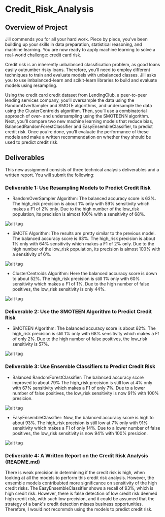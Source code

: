 # Credit_Risk_Analysis

## Overview of Project
Jill commends you for all your hard work. Piece by piece, you’ve been building up your skills in data preparation, statistical reasoning, and machine learning. You are now ready to apply machine learning to solve a real-world challenge: credit card risk.

Credit risk is an inherently unbalanced classification problem, as good loans easily outnumber risky loans. Therefore, you’ll need to employ different techniques to train and evaluate models with unbalanced classes. Jill asks you to use imbalanced-learn and scikit-learn libraries to build and evaluate models using resampling.

Using the credit card credit dataset from LendingClub, a peer-to-peer lending services company, you’ll oversample the data using the RandomOverSampler and SMOTE algorithms, and undersample the data using the ClusterCentroids algorithm. Then, you’ll use a combinatorial approach of over- and undersampling using the SMOTEENN algorithm. Next, you’ll compare two new machine learning models that reduce bias, BalancedRandomForestClassifier and EasyEnsembleClassifier, to predict credit risk. Once you’re done, you’ll evaluate the performance of these models and make a written recommendation on whether they should be used to predict credit risk.

## Deliverables
This new assignment consists of three technical analysis deliverables and a written report. You will submit the following:

### Deliverable 1: Use Resampling Models to Predict Credit Risk

* RandomOverSampler Algorithm: The balanced accuracy score is 63%. The high_risk precision is about 1% only with 59% sensitivity which makes a F1 of 2% only.
Due to the high number of the low_risk population, its precision is almost 100% with a sensitivity of 68%.

![alt tag](https://github.com/elrvra/Credit_Risk_Analysis/blob/main/Resources/Images/RandomOverSampler.png)

* SMOTE Algorithm: The results are pretty similar to the previous model.
The balanced accuracy score is 63%. The high_risk precision is about 1% only with 64% sensitivity which makes a F1 of 2% only. Due to the high number of the low_risk population, its precision is almost 100% with a sensitivity of 6%.

![alt tag](https://github.com/elrvra/Credit_Risk_Analysis/blob/main/Resources/Images/SMOTE.png)

* ClusterCentroids Algorithm: Here the balanced accuracy score is down to about 52%.
The high_risk precision is still 1% only with 60% sensitivity which makes a F1 of 1%.
Due to the high number of false positives, the low_risk sensitivity is only 44%.

![alt tag](https://github.com/elrvra/Credit_Risk_Analysis/blob/main/Resources/Images/ClusterCentroids.png)

### Deliverable 2: Use the SMOTEEN Algorithm to Predict Credit Risk

* SMOTEEN Algorithm: The balanced accuracy score is about 62%. The high_risk precision is still 1% only with 68% sensitivity which makes a F1 of only 2%. Due to the high number of false positives, the low_risk sensitivity is 57%.

![alt tag](https://github.com/elrvra/Credit_Risk_Analysis/blob/main/Resources/Images/SMOTEEN.png)

### Deliverable 3: Use Ensemble Classifiers to Predict Credit Risk

* Balanced RandomForestClassifier: The balanced accuracy score improved to about 79% The high_risk precision is still low at 4% only with 67% sensitivity which makes a F1 of only 7%. Due to a lower number of false positives, the low_risk sensitivity is now 91% with 100% presicion.

![alt tag](https://github.com/elrvra/Credit_Risk_Analysis/blob/main/Resources/Images/BalancedRandomForestClassifier.png)

* EasyEnsembleClassifier: Now, the balanced accuracy score is high to about 93%. The high_risk precision is still low at 7% only with 91% sensitivity which makes a F1 of only 14%. Due to a lower number of false positives, the low_risk sensitivity is now 94% with 100% presicion.

![alt tag](https://github.com/elrvra/Credit_Risk_Analysis/blob/main/Resources/Images/EasyEnsembleAdaBoostClassifier.png)

### Deliverable 4: A Written Report on the Credit Risk Analysis (README.md)

There is weak precision in determining if the credit risk is high, when looking at all the models to perform this credit risk analysis. However, the ensemble models contribubted more significance on sensitivity of the high credit risks. The EasyEnsembleClassifier shows a recall of 93%, which is high credit risk. However, there is false detection of low credit risk deemed high credit risk, with such low precision, and it could be assumed that the strategy of a bank's credit detection misses business opportunities. Therefore, I would not recommdn using the models to predict credit risk.

